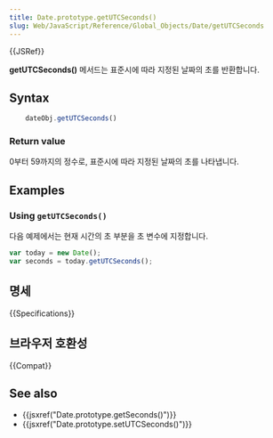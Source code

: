 ```yaml
---
title: Date.prototype.getUTCSeconds()
slug: Web/JavaScript/Reference/Global_Objects/Date/getUTCSeconds
---
```


{{JSRef}}

**getUTCSeconds()** 메서드는 표준시에 따라 지정된 날짜의 초를 반환합니다.

## Syntax

```js
    dateObj.getUTCSeconds()
```

### Return value

0부터 59까지의 정수로, 표준시에 따라 지정된 날짜의 초를 나타냅니다.

## Examples

### Using `getUTCSeconds()`

다음 예제에서는 현재 시간의 초 부분을 초 변수에 지정합니다.

```js
var today = new Date();
var seconds = today.getUTCSeconds();
```

## 명세

{{Specifications}}

## 브라우저 호환성

{{Compat}}

## See also

- {{jsxref("Date.prototype.getSeconds()")}}
- {{jsxref("Date.prototype.setUTCSeconds()")}}
